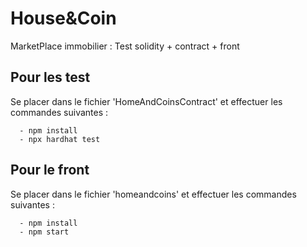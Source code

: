 # House&Coin

MarketPlace immobilier : 
Test solidity + contract + front

## Pour les test
Se placer dans le fichier 'HomeAndCoinsContract' et effectuer les commandes suivantes : 
```http
  - npm install
  - npx hardhat test
```

## Pour le front
Se placer dans le fichier 'homeandcoins' et effectuer les commandes suivantes :
```http
  - npm install
  - npm start
```
